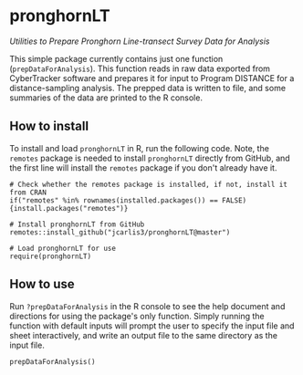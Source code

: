 # pronghornLT
*Utilities to Prepare Pronghorn Line-transect Survey Data for Analysis*

This simple package currently contains just one function (`prepDataForAnalysis`).  This function reads in raw data exported from CyberTracker software and prepares it for input to Program DISTANCE for a distance-sampling analysis. The prepped data is written to file, and some summaries of the data are printed to the R console.


## How to install
To install and load `pronghornLT` in R, run the following code.  Note, the `remotes` package is needed to install `pronghornLT` directly from GitHub, and the first line will install the `remotes` package if you don't already have it.

```
# Check whether the remotes package is installed, if not, install it from CRAN
if("remotes" %in% rownames(installed.packages()) == FALSE) {install.packages("remotes")}

# Install pronghornLT from GitHub
remotes::install_github("jcarlis3/pronghornLT@master")

# Load pronghornLT for use
require(pronghornLT)
```

## How to use
Run `?prepDataForAnalysis` in the R console to see the help document and directions for using the package's only function.
Simply running the function with default inputs will prompt the user to specify the input file and sheet interactively, and write an output file to the same directory as the input file.
```
prepDataForAnalysis()
```
